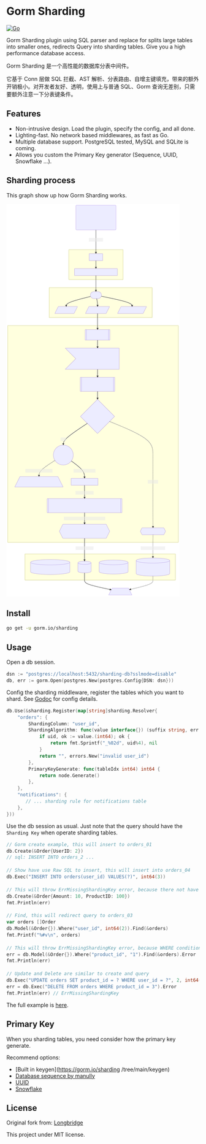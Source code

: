 # Gorm Sharding

[![Go](https://github.com/go-gorm/sharding/actions/workflows/go.yml/badge.svg)](https://github.com/go-gorm/sharding/actions/workflows/go.yml)

Gorm Sharding plugin using SQL parser and replace for splits large tables into smaller ones, redirects Query into sharding tables. Give you a high performance database access.

Gorm Sharding 是一个高性能的数据库分表中间件。

它基于 Conn 层做 SQL 拦截、AST 解析、分表路由、自增主键填充，带来的额外开销极小。对开发者友好、透明，使用上与普通 SQL、Gorm 查询无差别，只需要额外注意一下分表键条件。

## Features

- Non-intrusive design. Load the plugin, specify the config, and all done.
- Lighting-fast. No network based middlewares, as fast as Go.
- Multiple database support. PostgreSQL tested, MySQL and SQLite is coming.
- Allows you custom the Primary Key generator (Sequence, UUID, Snowflake ...).

## Sharding process

This graph show up how Gorm Sharding works.

![Example](./docs/query.svg)

## Install

```bash
go get -u gorm.io/sharding
```

## Usage

Open a db session.

```go
dsn := "postgres://localhost:5432/sharding-db?sslmode=disable"
db, err := gorm.Open(postgres.New(postgres.Config{DSN: dsn}))
```

Config the sharding middleware, register the tables which you want to shard. See [Godoc](https://pkg.go.dev/github.com/longbridge/gorm-sharding) for config details.

```go
db.Use(&sharding.Register(map[string]sharding.Resolver{
    "orders": {
        ShardingColumn: "user_id",
        ShardingAlgorithm: func(value interface{}) (suffix string, err error) {
            if uid, ok := value.(int64); ok {
                return fmt.Sprintf("_%02d", uid%4), nil
            }
            return "", errors.New("invalid user_id")
        },
        PrimaryKeyGenerate: func(tableIdx int64) int64 {
            return node.Generate()
        },
    },
    "notifications": {
       // ... sharding rule for notifications table
    },
}))
```

Use the db session as usual. Just note that the query should have the `Sharding Key` when operate sharding tables.

```go
// Gorm create example, this will insert to orders_01
db.Create(&Order{UserID: 2})
// sql: INSERT INTO orders_2 ...

// Show have use Raw SQL to insert, this will insert into orders_04
db.Exec("INSERT INTO orders(user_id) VALUES(?)", int64(3))

// This will throw ErrMissingShardingKey error, because there not have sharding key presented.
db.Create(&Order{Amount: 10, ProductID: 100})
fmt.Println(err)

// Find, this will redirect query to orders_03
var orders []Order
db.Model(&Order{}).Where("user_id", int64(2)).Find(&orders)
fmt.Printf("%#v\n", orders)

// This will throw ErrMissingShardingKey error, because WHERE conditions not included sharding key
err = db.Model(&Order{}).Where("product_id", "1").Find(&orders).Error
fmt.Println(err)

// Update and Delete are similar to create and query
db.Exec("UPDATE orders SET product_id = ? WHERE user_id = ?", 2, int64(3))
err = db.Exec("DELETE FROM orders WHERE product_id = 3").Error
fmt.Println(err) // ErrMissingShardingKey
```

The full example is [here](./examples/order.go).

## Primary Key

When you sharding tables, you need consider how the primary key generate.

Recommend options:

- [Built in keygen](https://gorm.io/sharding /tree/main/keygen)
- [Database sequence by manully](https://www.postgresql.org/docs/current/sql-createsequence.html)
- [UUID](https://github.com/google/uuid)
- [Snowflake](https://github.com/bwmarrin/snowflake)

## License

Original fork from: [Longbridge](https://github.com/longbridgeapp/gorm-sharding)

This project under MIT license.
